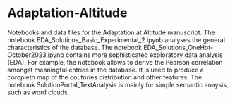 # Adaptation-Altitude
Notebooks and data files for the Adaptation at Altitude manuscript. The notebook EDA_Solutions_Basic_Experimental_2.ipynb analyses the general characteristics of the database. The notebook EDA_Solutions_OneHot-October2023.ipynb contains more sophisticated exploratory data analysis (EDA). For example, the notebook allows to derive the Pearson correlation amongst meaningful entries in the database. It is used to produce a coropleth map of the coutnries distribution and other features. The notebook SolutionPortal_TextAnalysis is mainly for simple semantic anaysis, such as word clouds.
